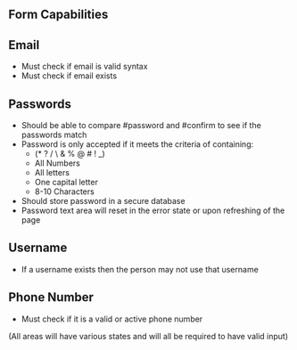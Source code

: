 Form Capabilities
--------------------

Email
--------------
- Must check if email is valid syntax
- Must check if email exists

Passwords
----------
- Should be able to compare #password and #confirm to see if the passwords match
- Password is only accepted if it meets the criteria of containing: 
    * (* ? / \ & % @ # ! _)
    * All Numbers 
    * All letters
    * One capital letter
    * 8-10 Characters 
- Should store password in a secure database
- Password text area will reset in the error state or upon refreshing of the page


Username
------------
- If a username exists then the person may not use that username

Phone Number
-----------
- Must check if it is a valid or active phone number

(All areas will have various states and will all be required to have valid input)